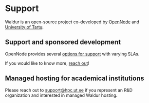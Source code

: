 # Support

Waldur is an open-source project co-developed by [OpenNode](https://opennodecloud.com) and [University of Tartu](https://hpc.ut.ee).

## Support and sponsored development

OpenNode provides several [options for support](https://waldur.com/pricing/) with varying SLAs.

If you would like to know more, [reach out](mailto:info@opennodecloud.com)!

## Managed hosting for academical institutions

Please reach out to [support@hpc.ut.ee](mailto:support@hpc.ut.ee) if you represent an R&D organization
and interested in managed Waldur hosting.
